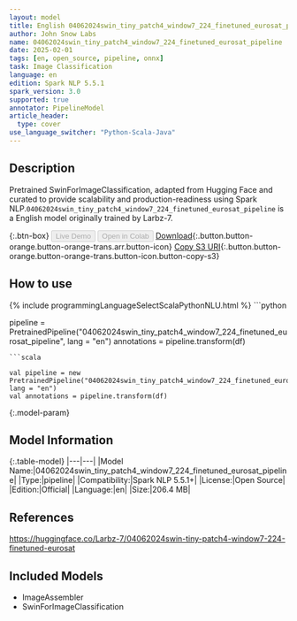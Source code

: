 ```yaml
---
layout: model
title: English 04062024swin_tiny_patch4_window7_224_finetuned_eurosat_pipeline pipeline SwinForImageClassification from Larbz-7
author: John Snow Labs
name: 04062024swin_tiny_patch4_window7_224_finetuned_eurosat_pipeline
date: 2025-02-01
tags: [en, open_source, pipeline, onnx]
task: Image Classification
language: en
edition: Spark NLP 5.5.1
spark_version: 3.0
supported: true
annotator: PipelineModel
article_header:
  type: cover
use_language_switcher: "Python-Scala-Java"
---
```


## Description

Pretrained SwinForImageClassification, adapted from Hugging Face and curated to provide scalability and production-readiness using Spark NLP.`04062024swin_tiny_patch4_window7_224_finetuned_eurosat_pipeline` is a English model originally trained by Larbz-7.

{:.btn-box}
<button class="button button-orange" disabled>Live Demo</button>
<button class="button button-orange" disabled>Open in Colab</button>
[Download](https://s3.amazonaws.com/auxdata.johnsnowlabs.com/public/models/04062024swin_tiny_patch4_window7_224_finetuned_eurosat_pipeline_en_5.5.1_3.0_1738407409644.zip){:.button.button-orange.button-orange-trans.arr.button-icon}
[Copy S3 URI](s3://auxdata.johnsnowlabs.com/public/models/04062024swin_tiny_patch4_window7_224_finetuned_eurosat_pipeline_en_5.5.1_3.0_1738407409644.zip){:.button.button-orange.button-orange-trans.button-icon.button-copy-s3}

## How to use



<div class="tabs-box" markdown="1">
{% include programmingLanguageSelectScalaPythonNLU.html %}
```python

pipeline = PretrainedPipeline("04062024swin_tiny_patch4_window7_224_finetuned_eurosat_pipeline", lang = "en")
annotations =  pipeline.transform(df)   

```
```scala

val pipeline = new PretrainedPipeline("04062024swin_tiny_patch4_window7_224_finetuned_eurosat_pipeline", lang = "en")
val annotations = pipeline.transform(df)

```
</div>

{:.model-param}
## Model Information

{:.table-model}
|---|---|
|Model Name:|04062024swin_tiny_patch4_window7_224_finetuned_eurosat_pipeline|
|Type:|pipeline|
|Compatibility:|Spark NLP 5.5.1+|
|License:|Open Source|
|Edition:|Official|
|Language:|en|
|Size:|206.4 MB|

## References

https://huggingface.co/Larbz-7/04062024swin-tiny-patch4-window7-224-finetuned-eurosat

## Included Models

- ImageAssembler
- SwinForImageClassification
